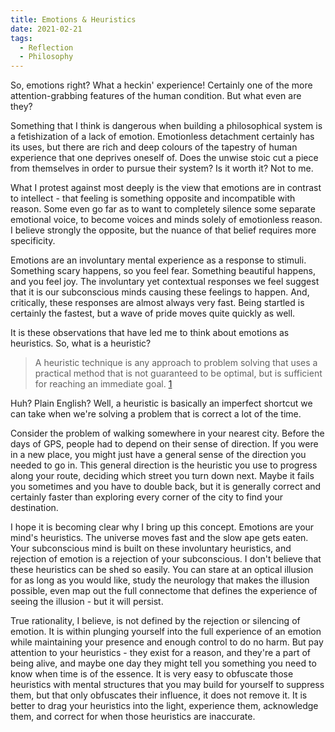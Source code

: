 ```yaml
---
title: Emotions & Heuristics
date: 2021-02-21
tags:
  - Reflection
  - Philosophy
---
```


So, emotions right? What a heckin' experience! Certainly one of the more attention-grabbing features of the human condition. But what even are they?

Something that I think is dangerous when building a philosophical system is a fetishization of a lack of emotion. Emotionless detachment certainly has its uses, but there are rich and deep colours of the tapestry of human experience that one deprives oneself of. Does the unwise stoic cut a piece from themselves in order to pursue their system? Is it worth it? Not to me.

What I protest against most deeply is the view that emotions are in contrast to intellect - that feeling is something opposite and incompatible with reason. Some even go far as to want to completely silence some separate emotional voice, to become voices and minds solely of emotionless reason. I believe strongly the opposite, but the nuance of that belief requires more specificity.

Emotions are an involuntary mental experience as a response to stimuli. Something scary happens, so you feel fear. Something beautiful happens, and you feel joy. The involuntary yet contextual responses we feel suggest that it is our subconscious minds causing these feelings to happen. And, critically, these responses are almost always very fast. Being startled is certainly the fastest, but a wave of pride moves quite quickly as well.

It is these observations that have led me to think about emotions as heuristics. So, what is a heuristic?

> A heuristic technique is any approach to problem solving that uses a practical method that is not guaranteed to be optimal, but is sufficient for reaching an immediate goal. [1](https://en.wikipedia.org/wiki/Heuristic)

Huh? Plain English? Well, a heuristic is basically an imperfect shortcut we can take when we're solving a problem that is correct a lot of the time.

Consider the problem of walking somewhere in your nearest city. Before the days of GPS, people had to depend on their sense of direction. If you were in a new place, you might just have a general sense of the direction you needed to go in. This general direction is the heuristic you use to progress along your route, deciding which street you turn down next. Maybe it fails you sometimes and you have to double back, but it is generally correct and certainly faster than exploring every corner of the city to find your destination.

I hope it is becoming clear why I bring up this concept. Emotions are your mind's heuristics. The universe moves fast and the slow ape gets eaten. Your subconscious mind is built on these involuntary heuristics, and rejection of emotion is a rejection of your subconscious. I don't believe that these heuristics can be shed so easily. You can stare at an optical illusion for as long as you would like, study the neurology that makes the illusion possible, even map out the full connectome that defines the experience of seeing the illusion - but it will persist.

True rationality, I believe, is not defined by the rejection or silencing of emotion. It is within plunging yourself into the full experience of an emotion while maintaining your presence and enough control to do no harm. But pay attention to your heuristics - they exist for a reason, and they're a part of being alive, and maybe one day they might tell you something you need to know when time is of the essence. It is very easy to obfuscate those heuristics with mental structures that you may build for yourself to suppress them, but that only obfuscates their influence, it does not remove it. It is better to drag your heuristics into the light, experience them, acknowledge them, and correct for when those heuristics are inaccurate.